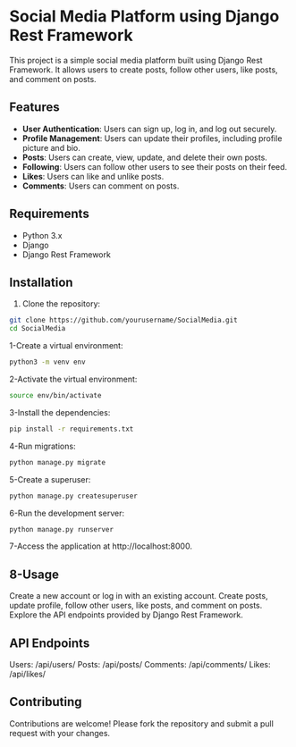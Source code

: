 # Social Media Platform using Django Rest Framework

This project is a simple social media platform built using Django Rest Framework. It allows users to create posts, follow other users, like posts, and comment on posts.

## Features

- **User Authentication**: Users can sign up, log in, and log out securely.
- **Profile Management**: Users can update their profiles, including profile picture and bio.
- **Posts**: Users can create, view, update, and delete their own posts.
- **Following**: Users can follow other users to see their posts on their feed.
- **Likes**: Users can like and unlike posts.
- **Comments**: Users can comment on posts.

## Requirements

- Python 3.x
- Django
- Django Rest Framework


## Installation


1. Clone the repository:

```bash
git clone https://github.com/yourusername/SocialMedia.git
cd SocialMedia
```

1-Create a virtual environment:
```bash
python3 -m venv env
```
2-Activate the virtual environment:
```bash
source env/bin/activate
```
3-Install the dependencies:
```bash
pip install -r requirements.txt

```
4-Run migrations:
```bash
python manage.py migrate
```
5-Create a superuser:
```bash
python manage.py createsuperuser
```
6-Run the development server:
```bash
python manage.py runserver
```
7-Access the application at http://localhost:8000.

## 8-Usage
Create a new account or log in with an existing account.
Create posts, update profile, follow other users, like posts, and comment on posts.
Explore the API endpoints provided by Django Rest Framework.
## API Endpoints
Users: /api/users/
Posts: /api/posts/
Comments: /api/comments/
Likes: /api/likes/

## Contributing
Contributions are welcome! Please fork the repository and submit a pull request with your changes.




